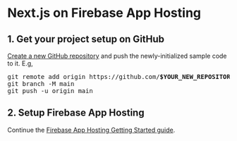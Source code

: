 # Next.js on Firebase App Hosting

## 1. Get your project setup on GitHub

[Create a new GitHub repository](https://docs.github.com/en/repositories/creating-and-managing-repositories/creating-a-new-repository) and push the newly-initialized sample code to it. E.g,

<pre>
git remote add origin https://github.com/<b>$YOUR_NEW_REPOSITORY</b>.git
git branch -M main
git push -u origin main
</pre>

## 2. Setup Firebase App Hosting

Continue the [Firebase App Hosting Getting Started guide](https://firebase.google.com/docs/app-hosting/get-started#step-1:).
